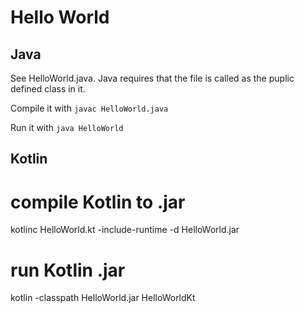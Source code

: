 # Hello World

## Java
See HelloWorld.java. Java requires that the file is called as the puplic defined class in it. 

Compile it with `javac HelloWorld.java`

Run it with `java HelloWorld`

## Kotlin
# compile Kotlin to .jar
kotlinc HelloWorld.kt -include-runtime -d HelloWorld.jar

# run Kotlin .jar
kotlin -classpath HelloWorld.jar HelloWorldKt